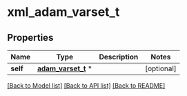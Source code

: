 # xml_adam_varset_t

## Properties
Name | Type | Description | Notes
------------ | ------------- | ------------- | -------------
**self** | [**adam_varset_t**](adam_varset.md) \* |  | [optional] 

[[Back to Model list]](../README.md#documentation-for-models) [[Back to API list]](../README.md#documentation-for-api-endpoints) [[Back to README]](../README.md)


